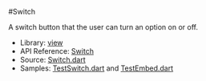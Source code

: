 #Switch

A switch button that the user can turn an option on or off.

* Library: [view](api:)
* API Reference: [Switch](api:view)
* Source: [Switch.dart](source:lib/src/view)
* Samples: [TestSwitch.dart](source:test) and [TestEmbed.dart](source:test)

